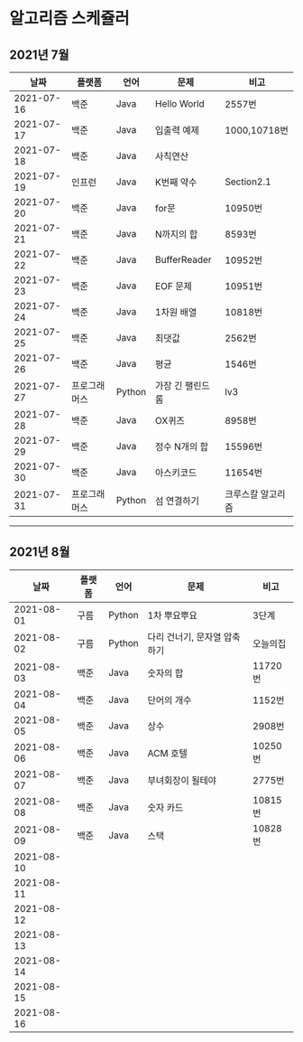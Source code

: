 # 알고리즘 스케쥴러

## 2021년 7월

| 날짜       | 플랫폼       | 언어   | 문제             | 비고              |
| ---------- | ------------ | ------ | ---------------- | ----------------- |
| 2021-07-16 | 백준         | Java   | Hello World      | 2557번            |
| 2021-07-17 | 백준         | Java   | 입출력 예제      | 1000,10718번      |
| 2021-07-18 | 백준         | Java   | 사칙연산         |                   |
| 2021-07-19 | 인프런       | Java   | K번째 약수       | Section2.1        |
| 2021-07-20 | 백준         | Java   | for문            | 10950번           |
| 2021-07-21 | 백준         | Java   | N까지의 합       | 8593번            |
| 2021-07-22 | 백준         | Java   | BufferReader     | 10952번           |
| 2021-07-23 | 백준         | Java   | EOF 문제         | 10951번           |
| 2021-07-24 | 백준         | Java   | 1차원 배열       | 10818번           |
| 2021-07-25 | 백준         | Java   | 최댓값           | 2562번            |
| 2021-07-26 | 백준         | Java   | 평균             | 1546번            |
| 2021-07-27 | 프로그래머스 | Python | 가장 긴 팰린드롬 | lv3               |
| 2021-07-28 | 백준         | Java   | OX퀴즈           | 8958번            |
| 2021-07-29 | 백준         | Java   | 정수 N개의 합    | 15596번           |
| 2021-07-30 | 백준         | Java   | 아스키코드       | 11654번           |
| 2021-07-31 | 프로그래머스 | Python | 섬 연결하기      | 크루스칼 알고리즘 |

----

## 2021년 8월

| 날짜       | 플랫폼 | 언어   | 문제                         | 비고     |
| ---------- | ------ | ------ | ---------------------------- | -------- |
| 2021-08-01 | 구름   | Python | 1차 뿌요뿌요                 | 3단계    |
| 2021-08-02 | 구름   | Python | 다리 건너기, 문자열 압축하기 | 오늘의집 |
| 2021-08-03 | 백준   | Java   | 숫자의 합                    | 11720번  |
| 2021-08-04 | 백준   | Java   | 단어의 개수                  | 1152번   |
| 2021-08-05 | 백준   | Java   | 상수                         | 2908번   |
| 2021-08-06 | 백준   | Java   | ACM 호텔                     | 10250번  |
| 2021-08-07 | 백준   | Java   | 부녀회장이 될테야            | 2775번   |
| 2021-08-08 | 백준   | Java   | 숫자 카드                    | 10815번  |
| 2021-08-09 | 백준   | Java   | 스택                         | 10828번  |
| 2021-08-10 |        |        |                              |          |
| 2021-08-11 |        |        |                              |          |
| 2021-08-12 |        |        |                              |          |
| 2021-08-13 |        |        |                              |          |
| 2021-08-14 |        |        |                              |          |
| 2021-08-15 |        |        |                              |          |
| 2021-08-16 |        |        |                              |          |

